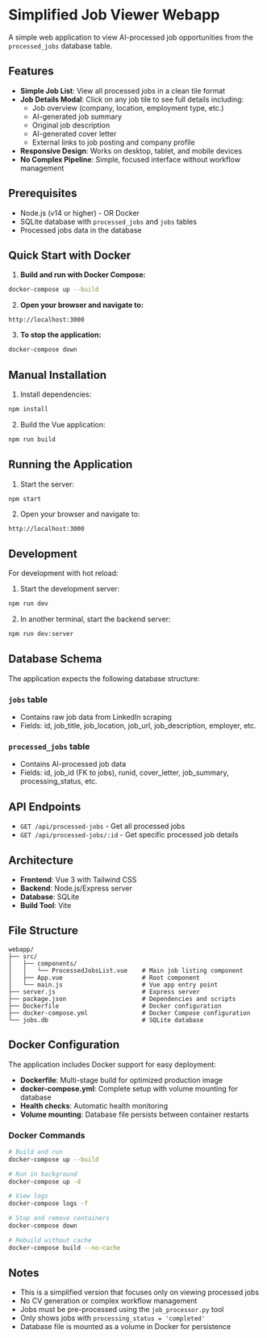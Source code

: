 # Simplified Job Viewer Webapp

A simple web application to view AI-processed job opportunities from the `processed_jobs` database table.

## Features

- **Simple Job List**: View all processed jobs in a clean tile format
- **Job Details Modal**: Click on any job tile to see full details including:
  - Job overview (company, location, employment type, etc.)
  - AI-generated job summary
  - Original job description
  - AI-generated cover letter
  - External links to job posting and company profile
- **Responsive Design**: Works on desktop, tablet, and mobile devices
- **No Complex Pipeline**: Simple, focused interface without workflow management

## Prerequisites

- Node.js (v14 or higher) - OR Docker
- SQLite database with `processed_jobs` and `jobs` tables
- Processed jobs data in the database

## Quick Start with Docker

1. **Build and run with Docker Compose:**
```bash
docker-compose up --build
```

2. **Open your browser and navigate to:**
```
http://localhost:3000
```

3. **To stop the application:**
```bash
docker-compose down
```

## Manual Installation

1. Install dependencies:
```bash
npm install
```

2. Build the Vue application:
```bash
npm run build
```

## Running the Application

1. Start the server:
```bash
npm start
```

2. Open your browser and navigate to:
```
http://localhost:3000
```

## Development

For development with hot reload:

1. Start the development server:
```bash
npm run dev
```

2. In another terminal, start the backend server:
```bash
npm run dev:server
```

## Database Schema

The application expects the following database structure:

### `jobs` table
- Contains raw job data from LinkedIn scraping
- Fields: id, job_title, job_location, job_url, job_description, employer, etc.

### `processed_jobs` table
- Contains AI-processed job data
- Fields: id, job_id (FK to jobs), runid, cover_letter, job_summary, processing_status, etc.

## API Endpoints

- `GET /api/processed-jobs` - Get all processed jobs
- `GET /api/processed-jobs/:id` - Get specific processed job details

## Architecture

- **Frontend**: Vue 3 with Tailwind CSS
- **Backend**: Node.js/Express server
- **Database**: SQLite
- **Build Tool**: Vite

## File Structure

```
webapp/
├── src/
│   ├── components/
│   │   └── ProcessedJobsList.vue    # Main job listing component
│   ├── App.vue                      # Root component
│   └── main.js                      # Vue app entry point
├── server.js                        # Express server
├── package.json                     # Dependencies and scripts
├── Dockerfile                       # Docker configuration
├── docker-compose.yml               # Docker Compose configuration
└── jobs.db                          # SQLite database
```

## Docker Configuration

The application includes Docker support for easy deployment:

- **Dockerfile**: Multi-stage build for optimized production image
- **docker-compose.yml**: Complete setup with volume mounting for database
- **Health checks**: Automatic health monitoring
- **Volume mounting**: Database file persists between container restarts

### Docker Commands

```bash
# Build and run
docker-compose up --build

# Run in background
docker-compose up -d

# View logs
docker-compose logs -f

# Stop and remove containers
docker-compose down

# Rebuild without cache
docker-compose build --no-cache
```

## Notes

- This is a simplified version that focuses only on viewing processed jobs
- No CV generation or complex workflow management
- Jobs must be pre-processed using the `job_processor.py` tool
- Only shows jobs with `processing_status = 'completed'`
- Database file is mounted as a volume in Docker for persistence
